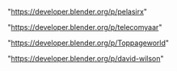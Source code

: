 "https://developer.blender.org/p/pelasirx"

"https://developer.blender.org/p/telecomyaar"

"https://developer.blender.org/p/Toppageworld"

"https://developer.blender.org/p/david-wilson"

 
